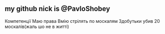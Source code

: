 my github nick is @PavloShobey
-
Компетенції
Маю права
Вмію стрілять по москалям
Здобутьки
убив 20 москалів(жаль шо не в житті)